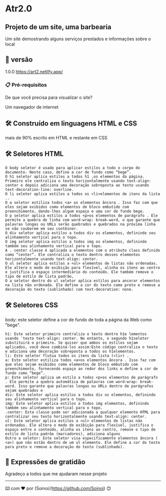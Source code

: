 # Atr2.0
## Projeto de um site, uma barbearia 

Um site demostrando alguns serviços prestados e informações sobre o local 

## 📌 versão 
1.0.0 https://art2.netlify.app/
### 📋 Pré-requisitos

De que você precisa para visualizar o site?


Um navegador de internet



## 🛠️ Construído em linguagens HTML e CSS
 mais de 90% escrito em HTML e restante em CSS

## 🛠️ Seletores HTML
```
O body seletor é usado para aplicar estilos a todo o corpo do documento. Neste caso, define a cor de fundo como “bege”. 
O h1 seletor aplica estilos a todos h1 ,os elementos da página. Primeiro ele centraliza o texto horizontalmente usando text-align: center e depois adiciona uma decoração sobreposta ao texto usando text-decoration-line: overline. 
O li seletor aplica estilos a todos os <li>elementos de itens da lista .. 
O a seletor estiliza todos <a> os elementos âncora . Isso faz com que eles sejam exibidos como elementos de bloco embutido com preenchimento, dando-lhes algum espaço e uma cor de fundo bege. 
O p seletor aplica estilos a todos <p>os elementos de parágrafo . Ele permite a quebra de linha com word-wrap: break-word, o que garante que palavras longas ou URLs serão quebrados e quebrados na próxima linha se não couberem em seu contêiner. 
O div seletor aplica estilos a todos div os elementos, definindo seu alinhamento vertical para o topo. 
O img seletor aplica estilos a todos img os elementos, definindo também seu alinhamento vertical para o topo. 
A . center classe é aplicada a elementos com o atributo class definido como “center”. Ele centraliza o texto dentro desses elementos horizontalmente usando text-align: center. 
O ul seletor aplica estilos a <ul> elementos de listas não ordenadas. Ele altera o modo de exibição para flexível, alinha os itens ao centro e justifica o espaço intermediário do conteúdo. Ele também remove o tipo de estilo de lista padrão,  
O a seletor dentro do ul seletor aplica estilos para ancorar elementos na lista não ordenada. Ele define a cor do texto como preto e remove a decoração do texto (sublinhado) com text-decoration: none. 
```

## 🛠️ Seletores CSS
body: este seletor define a cor de fundo de toda a página da Web como "bege". 
```
h1: Este seletor primeiro centraliza o texto dentro h1e lementos usando `texto text-align: center. No entanto, o segundo h1seletor substituirá o primeiro. Se quiser que ambos os estilos sejam aplicados, você deve combiná-los assim:Este código centraliza o texto e adiciona uma decoração sobreposta a todos os h1elementos. 
li: Este seletor flutua todos os itens da lista (<li>) .
a: Este seletor estiliza todos <a>os elementos âncora . Isso faz com que eles sejam exibidos como elementos de bloco embutido com preenchimento, fornecendo espaço ao redor dos links e define a cor de fundo como “bege”. 
p: Este seletor aplica um estilo a todos <p>os elementos de parágrafo . Ele permite a quebra automática de palavras com word-wrap: break-word. Isso garante que palavras longas ou URLs dentro de parágrafos sejam quebrados e 
div: Este seletor aplica estilos a todos div os elementos, definindo seu alinhamento vertical para o topo. 
img: Este seletor aplica estilos a todos img elementos, definindo também seu alinhamento vertical para o topo. 
.center: Esta classe pode ser adicionada a qualquer elemento HTML para centralizar seu texto horizontalmente usando text-align: center. 
ul: Este seletor aplica estilos a <ul> elementos de listas não ordenadas. Ele altera o modo de exibição para flexível, justifica o espaço entre o conteúdo, alinha os itens ao centro, remove o tipo de estilo de lista padrão (marcadores), adiciona alguns 
Outro a seletor: Este seletor visa especificamente elementos âncora ( <a>) que não estão dentro de um ul elemento. Ele define a cor do texto para preto e remove a decoração do texto (sublinhado). 
```


## 🎁 Expressões de gratidão
Agradeço a todos que me ajudaram nesse projeto


---
⌨️ com ❤️ por (Soinoi//https://github.com/Soinoi) 😊
